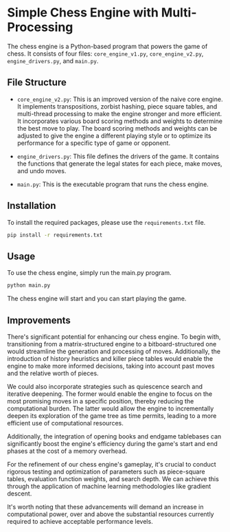 # Simple Chess Engine with Multi-Processing

The chess engine is a Python-based program that powers the game of chess. It consists of four files: `core_engine_v1.py`, `core_engine_v2.py`, `engine_drivers.py`, and `main.py`.

## File Structure

- `core_engine_v2.py`: This is an improved version of the naive core engine. It implements transpositions, zorbist hashing, piece square tables, and multi-thread processing to make the engine stronger and more efficient. It incorporates various board scoring methods and weights to determine the best move to play. The board scoring methods and weights can be adjusted to give the engine a different playing style or to optimize its performance for a specific type of game or opponent. 

- `engine_drivers.py`: This file defines the drivers of the game. It contains the functions that generate the legal states for each piece, make moves, and undo moves.

- `main.py`: This is the executable program that runs the chess engine.

## Installation

To install the required packages, please use the `requirements.txt` file.

```bash
pip install -r requirements.txt
```

## Usage
To use the chess engine, simply run the main.py program.
```bash
python main.py
```
The chess engine will start and you can start playing the game.

## Improvements
There's significant potential for enhancing our chess engine. To begin with, transitioning from a matrix-structured engine to a bitboard-structured one would streamline the generation and processing of moves. Additionally, the introduction of history heuristics and killer piece tables would enable the engine to make more informed decisions, taking into account past moves and the relative worth of pieces.

We could also incorporate strategies such as quiescence search and iterative deepening. The former would enable the engine to focus on the most promising moves in a specific position, thereby reducing the computational burden. The latter would allow the engine to incrementally deepen its exploration of the game tree as time permits, leading to a more efficient use of computational resources.

Additionally, the integration of opening books and endgame tablebases can significantly boost the engine's efficiency during the game's start and end phases at the cost of a memory overhead.

For the refinement of our chess engine's gameplay, it's crucial to conduct rigorous testing and optimization of parameters such as piece-square tables, evaluation function weights, and search depth. We can achieve this through the application of machine learning methodologies like gradient descent.

It's worth noting that these advancements will demand an increase in computational power, over and above the substantial resources currently required to achieve acceptable performance levels.
